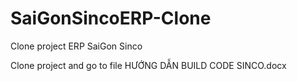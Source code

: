 # SaiGonSincoERP-Clone
Clone project ERP SaiGon Sinco 

Clone project and go to file HƯỚNG DẪN BUILD CODE SINCO.docx
